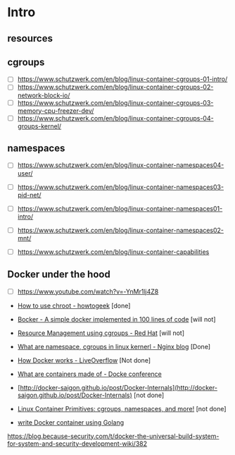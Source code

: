 # Intro

## resources

cgroups
-----

- [ ] <https://www.schutzwerk.com/en/blog/linux-container-cgroups-01-intro/>
- [ ] <https://www.schutzwerk.com/en/blog/linux-container-cgroups-02-network-block-io/>
- [ ] <https://www.schutzwerk.com/en/blog/linux-container-cgroups-03-memory-cpu-freezer-dev/>
- [ ] <https://www.schutzwerk.com/en/blog/linux-container-cgroups-04-groups-kernel/>

namespaces
-----

- [ ] <https://www.schutzwerk.com/en/blog/linux-container-namespaces04-user/>
- [ ] <https://www.schutzwerk.com/en/blog/linux-container-namespaces03-pid-net/>

- [ ] <https://www.schutzwerk.com/en/blog/linux-container-namespaces01-intro/>
- [ ] <https://www.schutzwerk.com/en/blog/linux-container-namespaces02-mnt/>
- [ ] <https://www.schutzwerk.com/en/blog/linux-container-capabilities>

Docker under the hood
------

- [ ] <https://www.youtube.com/watch?v=-YnMr1lj4Z8>

* [How to use chroot - howtogeek](https://www.howtogeek.com/441534/how-to-use-the-chroot-command-on-linux) \[done\]

- [Bocker - A simple docker implemented in 100 lines of code](https://github.com/p8952/bocker/blob/master/bocker) \[will not\]

- [Resource Management using cgroups - Red Hat](https://access.redhat.com/documentation/enus/red_hat_enterprise_linux/6/html/resource_management_guide/ch01) \[will not\]

- [What are namespace, cgroups in linux kernerl - Nginx blog](https://www.nginx.com/blog/what-are-namespaces-cgroups-how-do-they-work/) \[Done\]

- [How Docker works - LiveOverflow](https://www.youtube.com/watch?v=-YnMr1lj4Z8) \[Not done\]

- [What are containers made of - Docke conference](https://www.youtube.com/watch?v=sK5i-N34im8)

- [http://docker-saigon.github.io/post/Docker-Internals](http://docker-saigon.github.io/post/Docker-Internals) \[not done\]

- [Linux Container Primitives: cgroups, namespaces, and more!](https://www.youtube.com/watch?v=x1npPrzyKfs&list=LL&index=2&t=1586s) \[not done\]

- [write Docker container using Golang](https://www.youtube.com/watch?v=-NzfOhSAZpA&list=LL&index=4)

<https://blog.because-security.com/t/docker-the-universal-build-system-for-system-and-security-development-wiki/382>
